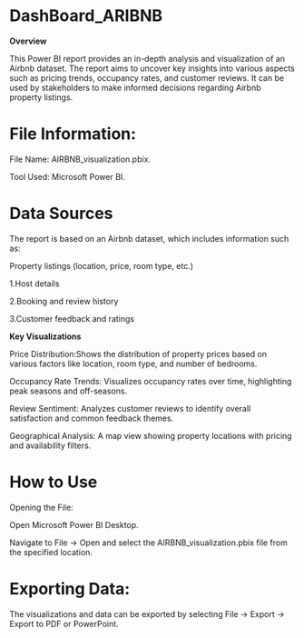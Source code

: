 # DashBoard_ARIBNB
**Overview**

This Power BI report provides an in-depth analysis and visualization of an Airbnb dataset. The report aims to uncover key insights into various aspects such as pricing trends, occupancy rates, and customer reviews. It can be used by stakeholders to make informed decisions regarding Airbnb property listings.

# File Information:

File Name: AIRBNB_visualization.pbix.

Tool Used: Microsoft Power BI.

# Data Sources
The report is based on an Airbnb dataset, which includes information such as:

Property listings (location, price, room type, etc.)

1.Host details

2.Booking and review history

3.Customer feedback and ratings

**Key Visualizations**

Price Distribution:Shows the distribution of property prices based on various factors like location, room type, and number of bedrooms.

Occupancy Rate Trends: Visualizes occupancy rates over time, highlighting peak seasons and off-seasons.

Review Sentiment: Analyzes customer reviews to identify overall satisfaction and common feedback themes.

Geographical Analysis: A map view showing property locations with pricing and availability filters.
# How to Use

Opening the File:

Open Microsoft Power BI Desktop.

Navigate to File -> Open and select the AIRBNB_visualization.pbix file from the specified location.

# Exporting Data:

The visualizations and data can be exported by selecting File -> Export -> Export to PDF or PowerPoint.


















